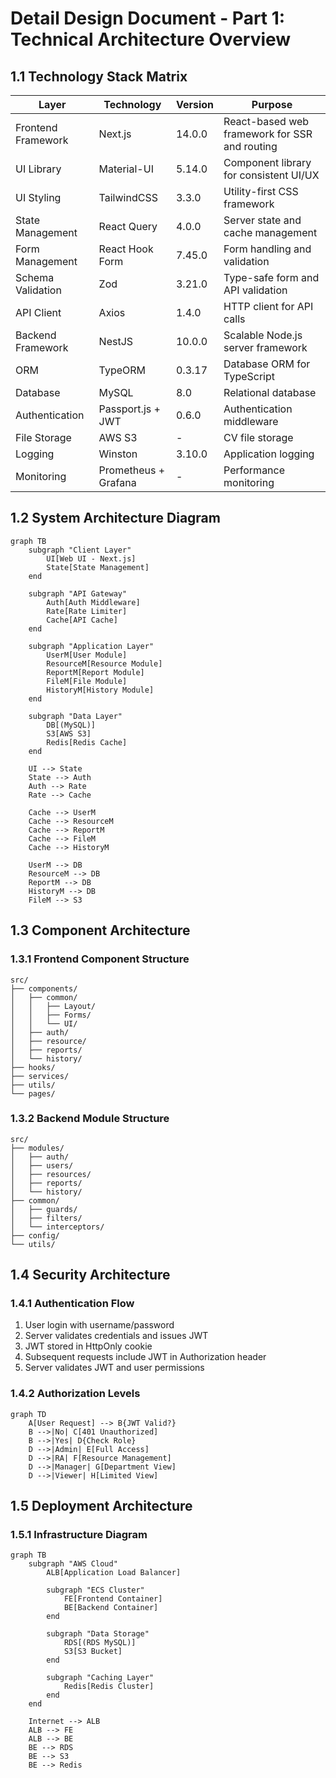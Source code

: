 # Detail Design Document - Part 1: Technical Architecture Overview

## 1.1 Technology Stack Matrix

| Layer | Technology | Version | Purpose |
|-------|------------|---------|---------|
| Frontend Framework | Next.js | 14.0.0 | React-based web framework for SSR and routing |
| UI Library | Material-UI | 5.14.0 | Component library for consistent UI/UX |
| UI Styling | TailwindCSS | 3.3.0 | Utility-first CSS framework |
| State Management | React Query | 4.0.0 | Server state and cache management |
| Form Management | React Hook Form | 7.45.0 | Form handling and validation |
| Schema Validation | Zod | 3.21.0 | Type-safe form and API validation |
| API Client | Axios | 1.4.0 | HTTP client for API calls |
| Backend Framework | NestJS | 10.0.0 | Scalable Node.js server framework |
| ORM | TypeORM | 0.3.17 | Database ORM for TypeScript |
| Database | MySQL | 8.0 | Relational database |
| Authentication | Passport.js + JWT | 0.6.0 | Authentication middleware |
| File Storage | AWS S3 | - | CV file storage |
| Logging | Winston | 3.10.0 | Application logging |
| Monitoring | Prometheus + Grafana | - | Performance monitoring |

## 1.2 System Architecture Diagram

```mermaid
graph TB
    subgraph "Client Layer"
        UI[Web UI - Next.js]
        State[State Management]
    end

    subgraph "API Gateway"
        Auth[Auth Middleware]
        Rate[Rate Limiter]
        Cache[API Cache]
    end

    subgraph "Application Layer"
        UserM[User Module]
        ResourceM[Resource Module]
        ReportM[Report Module]
        FileM[File Module]
        HistoryM[History Module]
    end

    subgraph "Data Layer"
        DB[(MySQL)]
        S3[AWS S3]
        Redis[Redis Cache]
    end

    UI --> State
    State --> Auth
    Auth --> Rate
    Rate --> Cache
    
    Cache --> UserM
    Cache --> ResourceM
    Cache --> ReportM
    Cache --> FileM
    Cache --> HistoryM

    UserM --> DB
    ResourceM --> DB
    ReportM --> DB
    HistoryM --> DB
    FileM --> S3
```

## 1.3 Component Architecture

### 1.3.1 Frontend Component Structure
```
src/
├── components/
│   ├── common/
│   │   ├── Layout/
│   │   ├── Forms/
│   │   └── UI/
│   ├── auth/
│   ├── resource/
│   ├── reports/
│   └── history/
├── hooks/
├── services/
├── utils/
└── pages/
```

### 1.3.2 Backend Module Structure
```
src/
├── modules/
│   ├── auth/
│   ├── users/
│   ├── resources/
│   ├── reports/
│   └── history/
├── common/
│   ├── guards/
│   ├── filters/
│   └── interceptors/
├── config/
└── utils/
```

## 1.4 Security Architecture

### 1.4.1 Authentication Flow
1. User login with username/password
2. Server validates credentials and issues JWT
3. JWT stored in HttpOnly cookie
4. Subsequent requests include JWT in Authorization header
5. Server validates JWT and user permissions

### 1.4.2 Authorization Levels
```mermaid
graph TD
    A[User Request] --> B{JWT Valid?}
    B -->|No| C[401 Unauthorized]
    B -->|Yes| D{Check Role}
    D -->|Admin| E[Full Access]
    D -->|RA| F[Resource Management]
    D -->|Manager| G[Department View]
    D -->|Viewer| H[Limited View]
```

## 1.5 Deployment Architecture

### 1.5.1 Infrastructure Diagram
```mermaid
graph TB
    subgraph "AWS Cloud"
        ALB[Application Load Balancer]
        
        subgraph "ECS Cluster"
            FE[Frontend Container]
            BE[Backend Container]
        end
        
        subgraph "Data Storage"
            RDS[(RDS MySQL)]
            S3[S3 Bucket]
        end
        
        subgraph "Caching Layer"
            Redis[Redis Cluster]
        end
    end
    
    Internet --> ALB
    ALB --> FE
    ALB --> BE
    BE --> RDS
    BE --> S3
    BE --> Redis
```
